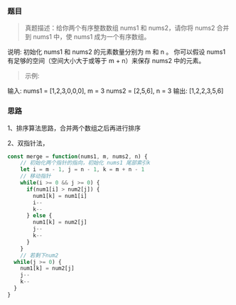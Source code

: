 ### 题目



> 真题描述：给你两个有序整数数组 nums1 和 nums2，请你将 nums2 合并到 nums1 中，使 nums1 成为一个有序数组。

说明: 初始化 nums1 和 nums2 的元素数量分别为 m 和 n 。 你可以假设 nums1 有足够的空间（空间大小大于或等于 m + n）来保存 nums2 中的元素。

> 示例:

输入:
nums1 = [1,2,3,0,0,0], m = 3
nums2 = [2,5,6], n = 3
输出: [1,2,2,3,5,6]



### 思路

1、排序算法思路，合并两个数组之后再进行排序

2、双指针法，



```js
const merge = function(nums1, m, nums2, n) {
    // 初始化两个指针的指向，初始化 nums1 尾部索引k
    let i = m - 1, j = n - 1, k = m + n - 1
    // 移动指针
    while(i >= 0 && j >= 0) {
      if(num1[i] > num2[j]) {
        num1[k] = num1[i]
        i--
        k--
      } else {
        num1[k] = num2[j]
        j--
        k--
      }
    }
  	// 若剩下num2
  while(j >= 0) {
    num1[k] = num2[j]
    j--
    k--
  }
}
```

